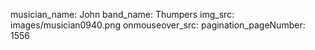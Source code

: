 musician_name: John
band_name: Thumpers
img_src: images/musician0940.png
onmouseover_src: 
pagination_pageNumber: 1556